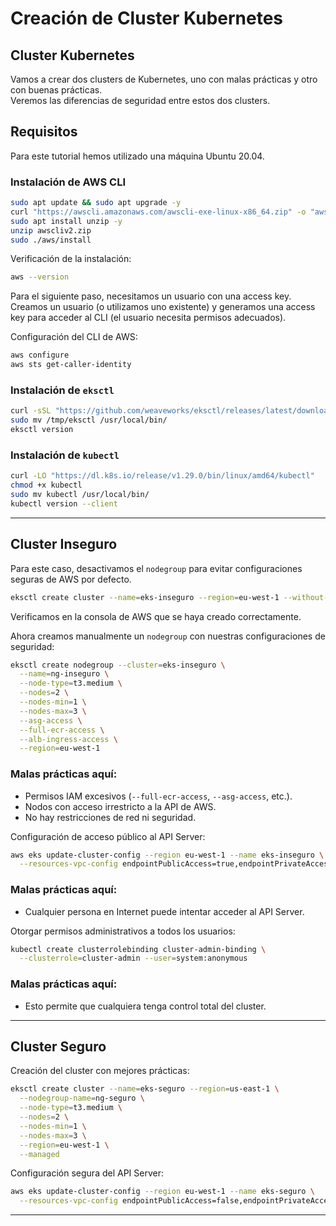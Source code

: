 # Creación de Cluster Kubernetes

## Cluster Kubernetes  
Vamos a crear dos clusters de Kubernetes, uno con malas prácticas y otro con buenas prácticas.  
Veremos las diferencias de seguridad entre estos dos clusters.  

## Requisitos  
Para este tutorial hemos utilizado una máquina Ubuntu 20.04.  

### Instalación de AWS CLI  
```bash
sudo apt update && sudo apt upgrade -y
curl "https://awscli.amazonaws.com/awscli-exe-linux-x86_64.zip" -o "awscliv2.zip"
sudo apt install unzip -y
unzip awscliv2.zip
sudo ./aws/install
```

Verificación de la instalación:  
```bash
aws --version
```

Para el siguiente paso, necesitamos un usuario con una access key. Creamos un usuario (o utilizamos uno existente) y generamos una access key para acceder al CLI (el usuario necesita permisos adecuados).  

Configuración del CLI de AWS:  
```bash
aws configure
aws sts get-caller-identity
```

### Instalación de `eksctl`  
```bash
curl -sSL "https://github.com/weaveworks/eksctl/releases/latest/download/eksctl_Linux_amd64.tar.gz" | tar xz -C /tmp
sudo mv /tmp/eksctl /usr/local/bin/
eksctl version
```

### Instalación de `kubectl`  
```bash
curl -LO "https://dl.k8s.io/release/v1.29.0/bin/linux/amd64/kubectl"
chmod +x kubectl
sudo mv kubectl /usr/local/bin/
kubectl version --client
```

---

## Cluster Inseguro  
Para este caso, desactivamos el `nodegroup` para evitar configuraciones seguras de AWS por defecto.  
```bash
eksctl create cluster --name=eks-inseguro --region=eu-west-1 --without-nodegroup
```
Verificamos en la consola de AWS que se haya creado correctamente.  

Ahora creamos manualmente un `nodegroup` con nuestras configuraciones de seguridad:  
```bash
eksctl create nodegroup --cluster=eks-inseguro \
  --name=ng-inseguro \
  --node-type=t3.medium \
  --nodes=2 \
  --nodes-min=1 \
  --nodes-max=3 \
  --asg-access \
  --full-ecr-access \
  --alb-ingress-access \
  --region=eu-west-1  
```

### Malas prácticas aquí:  
- Permisos IAM excesivos (`--full-ecr-access`, `--asg-access`, etc.).
- Nodos con acceso irrestricto a la API de AWS.
- No hay restricciones de red ni seguridad.  

Configuración de acceso público al API Server:  
```bash
aws eks update-cluster-config --region eu-west-1 --name eks-inseguro \
  --resources-vpc-config endpointPublicAccess=true,endpointPrivateAccess=false
```

### Malas prácticas aquí:  
- Cualquier persona en Internet puede intentar acceder al API Server.  

Otorgar permisos administrativos a todos los usuarios:  
```bash
kubectl create clusterrolebinding cluster-admin-binding \
  --clusterrole=cluster-admin --user=system:anonymous
```

### Malas prácticas aquí:  
- Esto permite que cualquiera tenga control total del cluster.  

---

## Cluster Seguro  
Creación del cluster con mejores prácticas:  
```bash
eksctl create cluster --name=eks-seguro --region=us-east-1 \
  --nodegroup-name=ng-seguro \
  --node-type=t3.medium \
  --nodes=2 \
  --nodes-min=1 \
  --nodes-max=3 \
  --region=eu-west-1 \
  --managed
```

Configuración segura del API Server:  
```bash
aws eks update-cluster-config --region eu-west-1 --name eks-seguro \
  --resources-vpc-config endpointPublicAccess=false,endpointPrivateAccess=true
```

---
